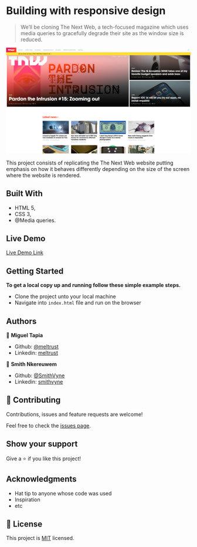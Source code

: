 # Building with responsive design

> We’ll be cloning The Next Web, a tech-focused magazine which uses media queries to gracefully degrade their site as the window size is reduced.

![screenshot](Project-Screenshot.png)

This project consists of replicating the The Next Web website putting emphasis on how it behaves differently depending on the size of the screen where the website is rendered.

## Built With

- HTML 5,
- CSS 3,
- @Media queries.

## Live Demo

[Live Demo Link](https://rawcdn.githack.com/Meltrust/Building-with-Responsive-Design/a69ef806a065293b3af09c0ec8687e48ef6924ac/index.html)

## Getting Started

**To get a local copy up and running follow these simple example steps.**

- Clone the project unto your local machine
- Navigate into `index.html` file and run on the browser

## Authors

👤 **Miguel Tapia**

- Github: [@meltrust](https://github.com/meltrust)
- Linkedin: [meltrust](https://www.linkedin.com/in/meltrust/)

👤 **Smith Nkereuwem**

- Github: [@SmithVyne](https://github.com/SmithVyne)
- Linkedin: [smithvyne](https://www.linkedin.com/in/smithvyne/)

## 🤝 Contributing

Contributions, issues and feature requests are welcome!

Feel free to check the [issues page](issues/).

## Show your support

Give a ⭐️ if you like this project!

## Acknowledgments

- Hat tip to anyone whose code was used
- Inspiration
- etc

## 📝 License

This project is [MIT](lic.url) licensed.
